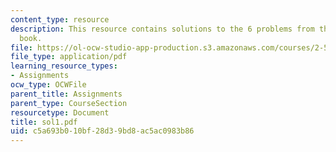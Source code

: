 ```yaml
---
content_type: resource
description: This resource contains solutions to the 6 problems from the course text
  book.
file: https://ol-ocw-studio-app-production.s3.amazonaws.com/courses/2-58j-radiative-transfer-spring-2006/c5a693b010bf28d39bd8ac5ac0983b86_sol1.pdf
file_type: application/pdf
learning_resource_types:
- Assignments
ocw_type: OCWFile
parent_title: Assignments
parent_type: CourseSection
resourcetype: Document
title: sol1.pdf
uid: c5a693b0-10bf-28d3-9bd8-ac5ac0983b86
---
```

